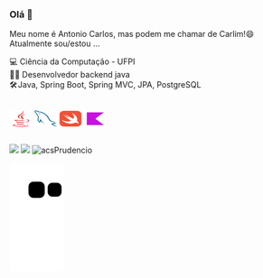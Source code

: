 ### Olá 👋
Meu nome é Antonio Carlos, mas podem me chamar de Carlim!😄  
Atualmente sou/estou ...

💻 Ciência da Computação - UFPI  
👨‍💻 Desenvolvedor backend java  
🛠️ Java, Spring Boot, Spring MVC, JPA, PostgreSQL  


<div style="display: inline_block"><br>
 <img align="center" alt="Image-Java" height="30" width="40" src="https://raw.githubusercontent.com/devicons/devicon/master/icons/java/java-plain.svg">
  <img align="center" alt="Image-MySQL" height="30" width="40" src="https://raw.githubusercontent.com/devicons/devicon/master/icons/mysql/mysql-plain.svg">
  <img align="center" alt="Image-Swift" height="30" width="40" src="https://github.com/devicons/devicon/blob/master/icons/swift/swift-original.svg">
  <img align="center" alt="Image-Kotlin" height="30" width="40" src="https://raw.githubusercontent.com/devicons/devicon/master/icons/kotlin/kotlin-plain.svg">
</div>
  
   ##
  <div>
     <a href = "mailto:acsprudencio@gmail.com"><img src="https://img.shields.io/badge/Gmail-D14836?style=for-the-badge&logo=gmail&logoColor=white" target="_blank"></a>
     <a href="https://www.linkedin.com/in/acsprudencio" target="_blank"><img src="https://img.shields.io/badge/-LinkedIn-%230077B5?style=for-the-badge&logo=linkedin&logoColor=white" target="_blank"></a> 
     <img height="30" src="https://komarev.com/ghpvc/?username=acsPrudencio&color=green" alt="acsPrudencio"/>
   
    
     
   ![Snake animation](https://github.com/acsPrudencio/acsPrudencio/blob/output/github-contribution-grid-snake.svg)
  </div>
    

